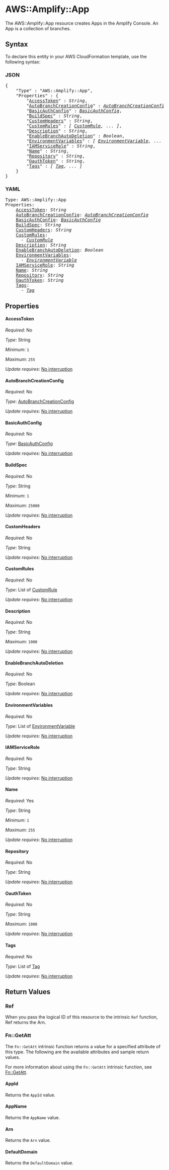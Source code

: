 # AWS::Amplify::App

The AWS::Amplify::App resource creates Apps in the Amplify Console. An App is a collection of branches.

## Syntax

To declare this entity in your AWS CloudFormation template, use the following syntax:

### JSON

<pre>
{
    "Type" : "AWS::Amplify::App",
    "Properties" : {
        "<a href="#accesstoken" title="AccessToken">AccessToken</a>" : <i>String</i>,
        "<a href="#autobranchcreationconfig" title="AutoBranchCreationConfig">AutoBranchCreationConfig</a>" : <i><a href="autobranchcreationconfig.md">AutoBranchCreationConfig</a></i>,
        "<a href="#basicauthconfig" title="BasicAuthConfig">BasicAuthConfig</a>" : <i><a href="basicauthconfig.md">BasicAuthConfig</a></i>,
        "<a href="#buildspec" title="BuildSpec">BuildSpec</a>" : <i>String</i>,
        "<a href="#customheaders" title="CustomHeaders">CustomHeaders</a>" : <i>String</i>,
        "<a href="#customrules" title="CustomRules">CustomRules</a>" : <i>[ <a href="customrule.md">CustomRule</a>, ... ]</i>,
        "<a href="#description" title="Description">Description</a>" : <i>String</i>,
        "<a href="#enablebranchautodeletion" title="EnableBranchAutoDeletion">EnableBranchAutoDeletion</a>" : <i>Boolean</i>,
        "<a href="#environmentvariables" title="EnvironmentVariables">EnvironmentVariables</a>" : <i>[ <a href="environmentvariable.md">EnvironmentVariable</a>, ... ]</i>,
        "<a href="#iamservicerole" title="IAMServiceRole">IAMServiceRole</a>" : <i>String</i>,
        "<a href="#name" title="Name">Name</a>" : <i>String</i>,
        "<a href="#repository" title="Repository">Repository</a>" : <i>String</i>,
        "<a href="#oauthtoken" title="OauthToken">OauthToken</a>" : <i>String</i>,
        "<a href="#tags" title="Tags">Tags</a>" : <i>[ <a href="tag.md">Tag</a>, ... ]</i>
    }
}
</pre>

### YAML

<pre>
Type: AWS::Amplify::App
Properties:
    <a href="#accesstoken" title="AccessToken">AccessToken</a>: <i>String</i>
    <a href="#autobranchcreationconfig" title="AutoBranchCreationConfig">AutoBranchCreationConfig</a>: <i><a href="autobranchcreationconfig.md">AutoBranchCreationConfig</a></i>
    <a href="#basicauthconfig" title="BasicAuthConfig">BasicAuthConfig</a>: <i><a href="basicauthconfig.md">BasicAuthConfig</a></i>
    <a href="#buildspec" title="BuildSpec">BuildSpec</a>: <i>String</i>
    <a href="#customheaders" title="CustomHeaders">CustomHeaders</a>: <i>String</i>
    <a href="#customrules" title="CustomRules">CustomRules</a>: <i>
      - <a href="customrule.md">CustomRule</a></i>
    <a href="#description" title="Description">Description</a>: <i>String</i>
    <a href="#enablebranchautodeletion" title="EnableBranchAutoDeletion">EnableBranchAutoDeletion</a>: <i>Boolean</i>
    <a href="#environmentvariables" title="EnvironmentVariables">EnvironmentVariables</a>: <i>
      - <a href="environmentvariable.md">EnvironmentVariable</a></i>
    <a href="#iamservicerole" title="IAMServiceRole">IAMServiceRole</a>: <i>String</i>
    <a href="#name" title="Name">Name</a>: <i>String</i>
    <a href="#repository" title="Repository">Repository</a>: <i>String</i>
    <a href="#oauthtoken" title="OauthToken">OauthToken</a>: <i>String</i>
    <a href="#tags" title="Tags">Tags</a>: <i>
      - <a href="tag.md">Tag</a></i>
</pre>

## Properties

#### AccessToken

_Required_: No

_Type_: String

_Minimum_: <code>1</code>

_Maximum_: <code>255</code>

_Update requires_: [No interruption](https://docs.aws.amazon.com/AWSCloudFormation/latest/UserGuide/using-cfn-updating-stacks-update-behaviors.html#update-no-interrupt)

#### AutoBranchCreationConfig

_Required_: No

_Type_: <a href="autobranchcreationconfig.md">AutoBranchCreationConfig</a>

_Update requires_: [No interruption](https://docs.aws.amazon.com/AWSCloudFormation/latest/UserGuide/using-cfn-updating-stacks-update-behaviors.html#update-no-interrupt)

#### BasicAuthConfig

_Required_: No

_Type_: <a href="basicauthconfig.md">BasicAuthConfig</a>

_Update requires_: [No interruption](https://docs.aws.amazon.com/AWSCloudFormation/latest/UserGuide/using-cfn-updating-stacks-update-behaviors.html#update-no-interrupt)

#### BuildSpec

_Required_: No

_Type_: String

_Minimum_: <code>1</code>

_Maximum_: <code>25000</code>

_Update requires_: [No interruption](https://docs.aws.amazon.com/AWSCloudFormation/latest/UserGuide/using-cfn-updating-stacks-update-behaviors.html#update-no-interrupt)

#### CustomHeaders

_Required_: No

_Type_: String

_Update requires_: [No interruption](https://docs.aws.amazon.com/AWSCloudFormation/latest/UserGuide/using-cfn-updating-stacks-update-behaviors.html#update-no-interrupt)

#### CustomRules

_Required_: No

_Type_: List of <a href="customrule.md">CustomRule</a>

_Update requires_: [No interruption](https://docs.aws.amazon.com/AWSCloudFormation/latest/UserGuide/using-cfn-updating-stacks-update-behaviors.html#update-no-interrupt)

#### Description

_Required_: No

_Type_: String

_Maximum_: <code>1000</code>

_Update requires_: [No interruption](https://docs.aws.amazon.com/AWSCloudFormation/latest/UserGuide/using-cfn-updating-stacks-update-behaviors.html#update-no-interrupt)

#### EnableBranchAutoDeletion

_Required_: No

_Type_: Boolean

_Update requires_: [No interruption](https://docs.aws.amazon.com/AWSCloudFormation/latest/UserGuide/using-cfn-updating-stacks-update-behaviors.html#update-no-interrupt)

#### EnvironmentVariables

_Required_: No

_Type_: List of <a href="environmentvariable.md">EnvironmentVariable</a>

_Update requires_: [No interruption](https://docs.aws.amazon.com/AWSCloudFormation/latest/UserGuide/using-cfn-updating-stacks-update-behaviors.html#update-no-interrupt)

#### IAMServiceRole

_Required_: No

_Type_: String

_Update requires_: [No interruption](https://docs.aws.amazon.com/AWSCloudFormation/latest/UserGuide/using-cfn-updating-stacks-update-behaviors.html#update-no-interrupt)

#### Name

_Required_: Yes

_Type_: String

_Minimum_: <code>1</code>

_Maximum_: <code>255</code>

_Update requires_: [No interruption](https://docs.aws.amazon.com/AWSCloudFormation/latest/UserGuide/using-cfn-updating-stacks-update-behaviors.html#update-no-interrupt)

#### Repository

_Required_: No

_Type_: String

_Update requires_: [No interruption](https://docs.aws.amazon.com/AWSCloudFormation/latest/UserGuide/using-cfn-updating-stacks-update-behaviors.html#update-no-interrupt)

#### OauthToken

_Required_: No

_Type_: String

_Maximum_: <code>1000</code>

_Update requires_: [No interruption](https://docs.aws.amazon.com/AWSCloudFormation/latest/UserGuide/using-cfn-updating-stacks-update-behaviors.html#update-no-interrupt)

#### Tags

_Required_: No

_Type_: List of <a href="tag.md">Tag</a>

_Update requires_: [No interruption](https://docs.aws.amazon.com/AWSCloudFormation/latest/UserGuide/using-cfn-updating-stacks-update-behaviors.html#update-no-interrupt)

## Return Values

### Ref

When you pass the logical ID of this resource to the intrinsic `Ref` function, Ref returns the Arn.

### Fn::GetAtt

The `Fn::GetAtt` intrinsic function returns a value for a specified attribute of this type. The following are the available attributes and sample return values.

For more information about using the `Fn::GetAtt` intrinsic function, see [Fn::GetAtt](https://docs.aws.amazon.com/AWSCloudFormation/latest/UserGuide/intrinsic-function-reference-getatt.html).

#### AppId

Returns the <code>AppId</code> value.

#### AppName

Returns the <code>AppName</code> value.

#### Arn

Returns the <code>Arn</code> value.

#### DefaultDomain

Returns the <code>DefaultDomain</code> value.
